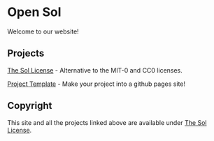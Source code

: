 # Open Sol

Welcome to our website!

## Projects

[The Sol License](https://open-sol.github.io/license) - Alternative to the MIT-0 and CC0 licenses.

[Project Template](https://open-sol.github.io/project-template) - Make your project into a github pages site!

## Copyright

This site and all the projects linked above are available under [The Sol License](https://open-sol.github.io/license).
